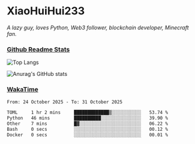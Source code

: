 # XiaoHuiHui233

*A lazy guy, loves Python, Web3 follower, blockchain developer, Minecraft fan.*

### [Github Readme Stats](https://github.com/anuraghazra/github-readme-stats)

![Top Langs](https://github-readme-stats.vercel.app/api/top-langs/?username=XiaoHuiHui233&layout=compact&theme=github_dark)

![Anurag's GitHub stats](https://github-readme-stats.vercel.app/api?username=XiaoHuiHui233&show_icons=true&theme=github_dark)

### [WakaTime](https://wakatime.com)

<!--START_SECTION:waka-->

```txt
From: 24 October 2025 - To: 31 October 2025

TOML     1 hr 2 mins     █████████████▒░░░░░░░░░░░   53.74 %
Python   46 mins         ██████████░░░░░░░░░░░░░░░   39.90 %
Other    7 mins          █▓░░░░░░░░░░░░░░░░░░░░░░░   06.22 %
Bash     0 secs          ░░░░░░░░░░░░░░░░░░░░░░░░░   00.12 %
Docker   0 secs          ░░░░░░░░░░░░░░░░░░░░░░░░░   00.01 %
```

<!--END_SECTION:waka-->
